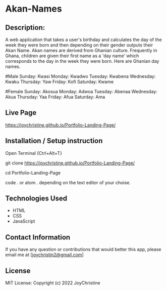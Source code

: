 # Akan-Names



## Description:
A web application that takes a user's birthday and calculates the day of the week they were born and then depending on their gender outputs their Akan Name. 
Akan names are derived from Ghanian culture. Frequently in Ghana, children are given their first name as a 'day name' which corresponds to the day in the week they were born. Here are Ghanian day names.

#Male
Sunday: Kwasi
Monday: Kwadwo
Tuesday: Kwabena
Wednesday: Kwaku
Thursday:  Yaw
Friday: Kofi
Saturday: Kwame

#Female
Sunday: Akosua
Monday: Adwoa
Tuesday: Abenaa
Wednesday: Akua
Thursday:  Yaa
Friday: Afua
Saturday: Ama

 ## Live Page
https://joychristine.github.io/Portfolio-Landing-Page/

 ## Installation / Setup instruction
Open Terminal {Ctrl+Alt+T}

git clone https://joychristine.github.io/Portfolio-Landing-Page/

cd Portfolio-Landing-Page

code . or atom . depending on the text editor of your choise.

 ## Technologies Used
* HTML
* CSS
* JavaScript

 ## Contact Information
If you have any question or contributions that would better this app, please email me at [joychristin2@gmail.com]

 ## License
MIT License:
Copyright (c) 2022 JoyChristine

